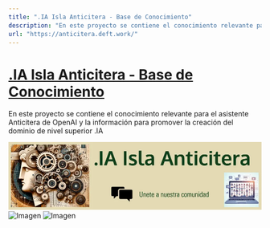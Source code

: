 ```yaml
---
title: ".IA Isla Anticitera - Base de Conocimiento"
description: "En este proyecto se contiene el conocimiento relevante para el asistente Anticitera de OpenAI y la información para promover la creación del dominio de nivel superior .IA"
url: "https://anticitera.deft.work/"
---
```


# [.IA Isla Anticitera - Base de Conocimiento](https://anticitera.deft.work/)

En este proyecto se contiene el conocimiento relevante para el asistente Anticitera de OpenAI y la información para promover la creación del dominio de nivel superior .IA

![Imagen](/img/Cabecera.webp)
![Imagen](https://avatars.githubusercontent.com/u/1455507?v=4)
![Imagen](https://github.com/elswork/anticitera.deft.work/assets/1455507/c5bc98b0-142a-4421-9e25-ebd9417a41b2)
